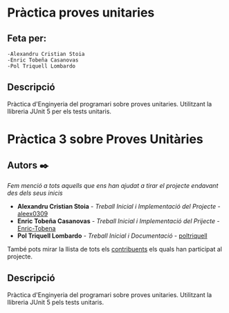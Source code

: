 # Pràctica proves unitaries

## Feta per:
    -Alexandru Cristian Stoia
    -Enric Tobeña Casanovas
    -Pol Triquell Lombardo

## Descripció
Pràctica d'Enginyeria del programari sobre proves unitaries.
Utilitzant la llibreria JUnit 5 per els tests unitaris.

# Pràctica 3 sobre Proves Unitàries

## Autors ✒️

_Fem menció a tots aquells que ens han ajudat a tirar el projecte endavant des dels seus inicis_

* **Alexandru Cristian Stoia** - *Treball Inicial i Implementació del Projecte* - [aleex0309](https://github.com/aleex0309)
* **Enric Tobeña Casanovas** - *Treball Inicial i Implementació del Prijecte* - [Enric-Tobena](https://github.com/Enric-Tobena)
* **Pol Triquell Lombardo** - *Treball Inicial i Documentació* - [poltriquell](https://github.com/poltriquell)

També pots mirar la llista de tots els [contribuents](https://github.com/your/project/contributors) els quals han participat al projecte.

## Descripció
Pràctica d'Enginyeria del programari sobre proves unitaries.
Utilitzant la llibreria JUnit 5 pels tests unitaris.

